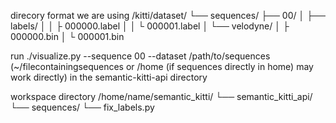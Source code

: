 direcory format we are using 
/kitti/dataset/
          └── sequences/
                  ├── 00/
                  │   ├── labels/
                  │   │     ├ 000000.label
                  │   │     └ 000001.label
                  │   └── velodyne/
                  │         ├ 000000.bin
                  │         └ 000001.bin

run 
./visualize.py --sequence 00 --dataset /path/to/sequences (~/filecontainingsequences or /home (if sequences directly in home) may work directly)
in the semantic-kitti-api directory

workspace directory
/home/name/semantic_kitti/
          └── semantic_kitti_api/
          └── sequences/
          └── fix_labels.py
